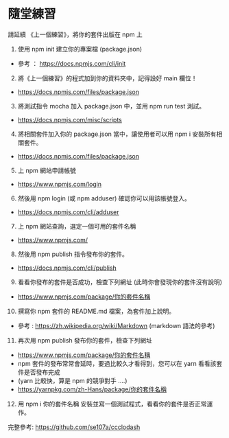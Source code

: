 # 隨堂練習

請延續 《上一個練習》，將你的套件出版在 npm 上

1. 使用 npm init 建立你的專案檔 (package.json)
  * 參考 ： https://docs.npmjs.com/cli/init
2. 將《上一個練習》的程式加到你的資料夾中，記得設好 main 欄位！
  * https://docs.npmjs.com/files/package.json
3. 將測試指令 mocha 加入 package.json 中，並用 npm run test 測試。
  * https://docs.npmjs.com/misc/scripts
4. 將相關套件加入你的 package.json 當中，讓使用者可以用 npm i 安裝所有相關套件。
  * https://docs.npmjs.com/files/package.json
5. 上 npm 網站申請帳號
  * https://www.npmjs.com/login
6. 然後用 npm login (或 npm adduser) 確認你可以用該帳號登入。
  * https://docs.npmjs.com/cli/adduser
7. 上 npm 網站查詢，選定一個可用的套件名稱
  * https://www.npmjs.com/
8. 然後用 npm publish 指令發布你的套件。
  * https://docs.npmjs.com/cli/publish
9. 看看你發布的套件是否成功，檢查下列網址 (此時你會發現你的套件沒有說明)
  * https://www.npmjs.com/package/你的套件名稱
10. 撰寫你 npm 套件的 README.md 檔案，為套件加上說明。
  * 參考 : https://zh.wikipedia.org/wiki/Markdown (markdown 語法的參考)
11. 再次用 npm publish 發布你的套件，檢查下列網址
  * https://www.npmjs.com/package/你的套件名稱
  * npm 套件的發布常常會延時，要過比較久才看得到，您可以在 yarn 看看該套件是否發布完成
  * (yarn 比較快，算是 npm 的競爭對手 ....)
  * https://yarnpkg.com/zh-Hans/package/你的套件名稱
12. 用 npm i 你的套件名稱 安裝並寫一個測試程式，看看你的套件是否正常運作。

完整參考: https://github.com/se107a/ccclodash

